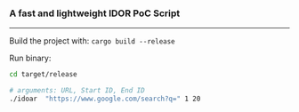 ### A fast and lightweight IDOR PoC Script

---

Build the project with:
`cargo build --release`

Run binary:
```bash
cd target/release

# arguments: URL, Start ID, End ID
./idoar  "https://www.google.com/search?q=" 1 20

```